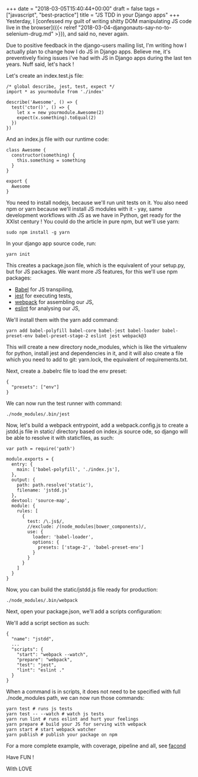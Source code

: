 +++
date = "2018-03-05T15:40:44+00:00"
draft = false
tags = ["javascript", "best-practice"]
title = "JS TDD in your Django apps"
+++
Yesterday, I [confessed my guilt of writing shitty DOM manipulating JS code live in the browser]({{< relref "2018-03-04-djangonauts-say-no-to-selenium-drug.md" >}}), and said no, never again.

Due to positive feedback in the django-users mailing list, I'm writing how I actually plan to change how I do JS in Django apps. Believe me, it's preventively fixing issues i've had with JS in Django apps during the last ten years. Nuff said, let's hack !

Let's create an index.test.js file:

```
/* global describe, jest, test, expect */
import * as yourmodule from './index'

describe('Awesome', () => {
  test('ctor()', () => {
    let x = new yourmodule.Awesome(2)
    expect(x.something).toEqual(2)
  })
})
```

And an index.js file with our runtime code:

```
class Awesome {
  constructor(something) {
    this.something = something
  }
}

export {
  Awesome
}
```

You need to install nodejs, because we'll run unit tests on it. You also need npm or yarn because we'll install JS modules with it - yay, same development workflows with JS as we have in Python, get ready for the XXIst century ! You could do the article in pure npm, but we'll use yarn:

    sudo npm install -g yarn

In your django app source code, run:

    yarn init

This creates a package.json file, which is the equivalent of your setup.py, but for JS packages. We want more JS features, for this we'll use npm packages:

- [Babel](https://babeljs.io/) for JS transpiling,
- [jest](https://facebook.github.io/jest/) for executing tests,
- [webpack](https://webpack.js.org/) for assembling our JS,
- [eslint](https://eslint.org/) for analysing our JS,

We'll install them with the yarn add command:

    yarn add babel-polyfill babel-core babel-jest babel-loader babel-preset-env babel-preset-stage-2 eslint jest webpack@3
    
This will create a new directory node_modules, which is like the virtualenv for python, install jest and dependencies in it, and it will also create a file which you need to add to git: yarn.lock, the equivalent of requirements.txt.

Next, create a .babelrc file to load the env preset:

```
{
  "presets": ["env"]
}
```

We can now run the test runner with command:

    ./node_modules/.bin/jest
    
Now, let's build a webpack entrypoint, add a webpack.config.js to create a jstdd.js file in static/ directory based on index.js source ode, so django will be able to resolve it with staticfiles, as such:

```
var path = require('path')

module.exports = {
  entry: {
    main: ['babel-polyfill', './index.js'],
  },
  output: {
    path: path.resolve('static'),
    filename: 'jstdd.js'
  },
  devtool: 'source-map',
  module: {
    rules: [
      {
        test: /\.js$/,
        //exclude: /(node_modules|bower_components)/,
        use: {
          loader: 'babel-loader',
          options: {
            presets: ['stage-2', 'babel-preset-env']
          }
        }
      }
    ]
  }
}
```

Now, you can build the static/jstdd.js file ready for production:

    ./node_modules/.bin/webpack

Next, open your package.json, we'll add a scripts configuration:

We'll add a script section as such:

```
{
  "name": "jstdd",
  ...
  "scripts": {
    "start": "webpack --watch",
    "prepare": "webpack",
    "test": "jest",
    "lint": "eslint ."
  }
}
```

When a command is in scripts, it does not need to be specified with full ./node_modules path, we can now run those commands:

```
yarn test # runs js tests
yarn test -- --watch # watch js tests
yarn run lint # runs eslint and hurt your feelings
yarn prepare # build your JS for serving with webpack
yarn start # start webpack watcher
yarn publish # publish your package on npm
```

For a more complete example, with coverage, pipeline and all, see [facond](https://github.com/yourlabs/facond/issues/2)

Have FUN !

With LOVE